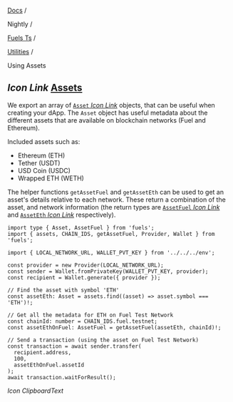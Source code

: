 [Docs](https://docs.fuel.network/) /

Nightly  /

[Fuels Ts](https://docs.fuel.network/docs/nightly/fuels-ts/) /

[Utilities](https://docs.fuel.network/docs/nightly/fuels-ts/utilities/) /

Using Assets

## _Icon Link_ [Assets](https://docs.fuel.network/docs/nightly/fuels-ts/utilities/using-assets/\#assets)

We export an array of [`Asset` _Icon Link_](https://fuels-ts-docs-api-nightly.vercel.app/types/_fuel_ts_account.Asset.html) objects, that can be useful when creating your dApp. The `Asset` object has useful metadata about the different assets that are available on blockchain networks (Fuel and Ethereum).

Included assets such as:

- Ethereum (ETH)
- Tether (USDT)
- USD Coin (USDC)
- Wrapped ETH (WETH)

The helper functions `getAssetFuel` and `getAssetEth` can be used to get an asset's details relative to each network. These return a combination of the asset, and network information (the return types are [`AssetFuel` _Icon Link_](https://fuels-ts-docs-api-nightly.vercel.app/types/_fuel_ts_account.AssetFuel.html) and [`AssetEth` _Icon Link_](https://fuels-ts-docs-api-nightly.vercel.app/types/_fuel_ts_account.AssetEth.html) respectively).

```fuel_Box fuel_Box-idXKMmm-css
import type { Asset, AssetFuel } from 'fuels';
import { assets, CHAIN_IDS, getAssetFuel, Provider, Wallet } from 'fuels';

import { LOCAL_NETWORK_URL, WALLET_PVT_KEY } from '../../../env';

const provider = new Provider(LOCAL_NETWORK_URL);
const sender = Wallet.fromPrivateKey(WALLET_PVT_KEY, provider);
const recipient = Wallet.generate({ provider });

// Find the asset with symbol 'ETH'
const assetEth: Asset = assets.find((asset) => asset.symbol === 'ETH')!;

// Get all the metadata for ETH on Fuel Test Network
const chainId: number = CHAIN_IDS.fuel.testnet;
const assetEthOnFuel: AssetFuel = getAssetFuel(assetEth, chainId)!;

// Send a transaction (using the asset on Fuel Test Network)
const transaction = await sender.transfer(
  recipient.address,
  100,
  assetEthOnFuel.assetId
);
await transaction.waitForResult();
```

_Icon ClipboardText_